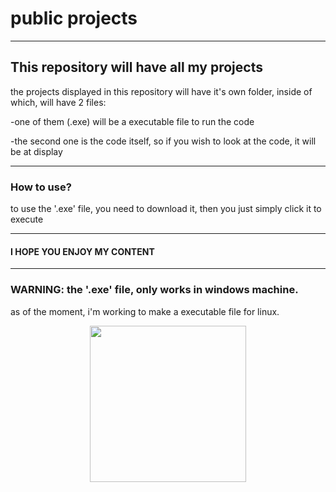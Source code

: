 # public projects

---
 
 ## This repository will have all my projects
 the projects displayed in this repository will have it's own folder, inside of which, will have 2 files:
 
-one of them (.exe) will be a executable file to run the code 
 
-the second one is the code itself, so if you wish to look at the code, it will be at display

---

### How to use?
to use the '.exe' file, you need to download it, then you just simply click it to execute

---

#### I HOPE YOU ENJOY MY CONTENT

---

### WARNING: the '.exe' file, only works in windows machine.
as of the moment, i'm working to make a executable file for linux. 

<p align="center">
    <img width="250" height="250" src="https://i.pinimg.com/originals/71/33/c7/7133c746eca7e3a7b84aee1027b4b935.gif">
</p>

